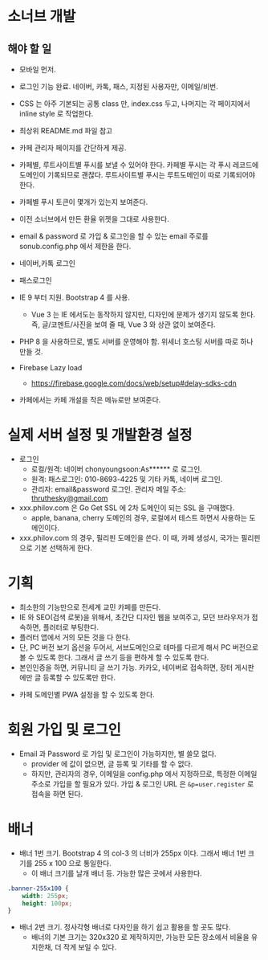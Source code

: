 # 소너브 개발

## 해야 할 일

* 모바일 먼저.
  
* 로그인 기능 완료. 네이버, 카톡, 패스, 지정된 사용자만, 이메일/비번.
* CSS 는 아주 기본되는 공통 class 만, index.css 두고, 나머지는 각 페이지에서 inline style 로 작업한다.
  

* 최상위 README.md 파일 참고
* 카페 관리자 페이지를 간단하게 제공.
* 카페별, 루트사이트별 푸시를 보낼 수 있어야 한다. 카페별 푸시는 각 푸시 레코드에 도메인이 기록되므로 괜찮다. 루트사이트별 푸시는 루트도메인이 따로 기록되어야한다.
* 카페별 푸시 토큰이 몇개가 있는지 보여준다.
* 이전 소너브에서 만든 환율 위젯을 그대로 사용한다.

- email & password 로 가입 & 로그인을 할 수 있는 email 주로를 sonub.config.php 에서 제한을 한다.
* 네이버,카톡 로그인
* 패스로그인
* IE 9 부터 지원. Bootstrap 4 를 사용.
  * Vue 3 는 IE 에서도는 동작하지 않지만, 디자인에 문제가 생기지 않도록 한다. 즉, 글/코멘트/사진을 보여 줄 때, Vue 3 와 상관 없이 보여준다.
  
* PHP 8 을 사용하므로, 별도 서버를 운영해야 함. 위세너 호스팅 서버를 따로 하나 만들 것.
* Firebase Lazy load
  - https://firebase.google.com/docs/web/setup#delay-sdks-cdn

* 카페에서는 카페 개설을 작은 메뉴로만 보여준다.


# 실제 서버 설정 및 개발환경 설정

- 로그인
  - 로컬/원격: 네이버 chonyoungsoon:As****** 로 로그인.
  - 원격: 패스로그인: 010-8693-4225 및 기타 카톡, 네이버 로그인.
  - 관리자: email&password 로그인. 관리자 메일 주소: thruthesky@gmail.com
- xxx.philov.com 은 Go Get SSL 에 2차 도메인이 되는 SSL 을 구매했다.
  - apple, banana, cherry 도메인의 경우, 로컬에서 테스트 하면서 사용하는 도메인이다.
- xxx.philov.com 의 경우, 필리핀 도메인을 쓴다. 이 때, 카페 생성시, 국가는 필리핀으로 기본 선택하게 한다.



# 기획

* 최소한의 기능만으로 전세계 교민 카페를 만든다.
* IE 와 SEO(검색 로봇)을 위해서, 초간단 디자인 웹을 보여주고, 모던 브라우저가 접속하면, 플러터로 부팅한다.
* 플러터 앱에서 거의 모든 것을 다 한다.
* 단,  PC 버전 보기 옵션을 두어서, 서브도메인으로 테마를 다르게 해서 PC 버전으로 볼 수 있도록 한다. 그래서 글 쓰기 등을 편하게 할 수 있도록 한다.
* 본인인증을 하면, 커뮤니티 글 쓰기 가능. 카카오, 네이버로 접속하면, 장터 게시판에만 글 등록할 수 있도록만 한다.
- 카페 도메인별 PWA 설정을 할 수 있도록 한다.



# 회원 가입 및 로그인

- Email 과 Password 로 가입 및 로그인이 가능하지만, 별 쓸모 없다.
  - provider 에 값이 없으면, 글 등록 및 기타를 할 수 없다.
  - 하지만, 관리자의 경우, 이메일을 config.php 에서 지정하므로, 특정한 이메일 주소로 가입을 할 필요가 있다.
    가입 & 로그인 URL 은 `&p=user.register` 로 접속을 하면 된다.
    

# 배너

- 배너 1번 크기. Bootstrap 4 의 col-3 의 너비가 255px 이다. 그래서 배너 1번 크기를 255 x 100 으로 통일한다.
  - 이 배너 크기를 날개 배너 등. 가능한 많은 곳에서 사용한다.
  
```css
.banner-255x100 {
    width: 255px;
    height: 100px;
}
```

- 배너 2번 크기. 정사각형 배너로 다자인을 하기 쉽고 활용을 할 곳도 많다.
  - 배너의 기본 크기는 320x320 로 제작하지만, 가능한 모든 장소에서 비율을 유지한채, 더 작게 보일 수 있다.
  